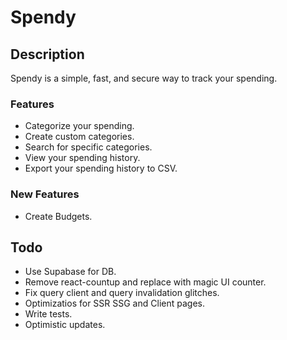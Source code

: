 # Spendy

## Description

Spendy is a simple, fast, and secure way to track your spending.

### Features

* Categorize your spending.
* Create custom categories.
* Search for specific categories.
* View your spending history.
* Export your spending history to CSV.

### New Features

* Create Budgets.

## Todo

* Use Supabase for DB.
* Remove react-countup and replace with magic UI counter.
* Fix query client and query invalidation glitches.
* Optimizatios for SSR SSG and Client pages.
* Write tests.
* Optimistic updates.
